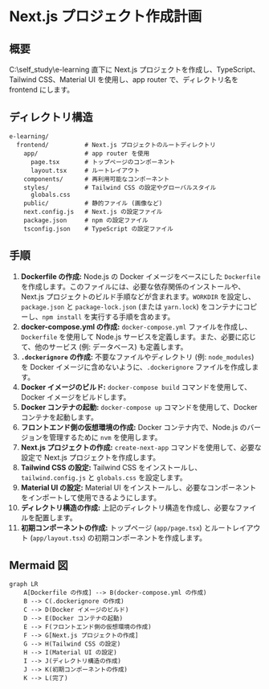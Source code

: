 # Next.js プロジェクト作成計画

## 概要

C:\self_study\e-learning 直下に Next.js プロジェクトを作成し、TypeScript、Tailwind CSS、Material UI を使用し、app router で、ディレクトリ名を frontend にします。

## ディレクトリ構造

```
e-learning/
  frontend/          # Next.js プロジェクトのルートディレクトリ
    app/             # app router を使用
      page.tsx       # トップページのコンポーネント
      layout.tsx     # ルートレイアウト
    components/      # 再利用可能なコンポーネント
    styles/          # Tailwind CSS の設定やグローバルスタイル
      globals.css
    public/          # 静的ファイル (画像など)
    next.config.js   # Next.js の設定ファイル
    package.json     # npm の設定ファイル
    tsconfig.json    # TypeScript の設定ファイル
```

## 手順

1.  **Dockerfile の作成:** Node.js の Docker イメージをベースにした `Dockerfile` を作成します。このファイルには、必要な依存関係のインストールや、Next.js プロジェクトのビルド手順などが含まれます。`WORKDIR` を設定し、`package.json` と `package-lock.json` (または `yarn.lock`) をコンテナにコピーし、`npm install` を実行する手順を含めます。
2.  **docker-compose.yml の作成:** `docker-compose.yml` ファイルを作成し、`Dockerfile` を使用して Node.js サービスを定義します。また、必要に応じて、他のサービス (例: データベース) も定義します。
3.  **`.dockerignore` の作成:** 不要なファイルやディレクトリ (例: `node_modules`) を Docker イメージに含めないように、`.dockerignore` ファイルを作成します。
4.  **Docker イメージのビルド:** `docker-compose build` コマンドを使用して、Docker イメージをビルドします。
5.  **Docker コンテナの起動:** `docker-compose up` コマンドを使用して、Docker コンテナを起動します。
6.  **フロントエンド側の仮想環境の作成:** Docker コンテナ内で、Node.js のバージョンを管理するために `nvm` を使用します。
7.  **Next.js プロジェクトの作成:** `create-next-app` コマンドを使用して、必要な設定で Next.js プロジェクトを作成します。
8.  **Tailwind CSS の設定:** Tailwind CSS をインストールし、`tailwind.config.js` と `globals.css` を設定します。
9.  **Material UI の設定:** Material UI をインストールし、必要なコンポーネントをインポートして使用できるようにします。
10. **ディレクトリ構造の作成:** 上記のディレクトリ構造を作成し、必要なファイルを配置します。
11. **初期コンポーネントの作成:** トップページ (`app/page.tsx`) とルートレイアウト (`app/layout.tsx`) の初期コンポーネントを作成します。

## Mermaid 図

```mermaid
graph LR
    A[Dockerfile の作成] --> B(docker-compose.yml の作成)
    B --> C(.dockerignore の作成)
    C --> D(Docker イメージのビルド)
    D --> E(Docker コンテナの起動)
    E --> F(フロントエンド側の仮想環境の作成)
    F --> G[Next.js プロジェクトの作成]
    G --> H(Tailwind CSS の設定)
    H --> I(Material UI の設定)
    I --> J(ディレクトリ構造の作成)
    J --> K(初期コンポーネントの作成)
    K --> L(完了)